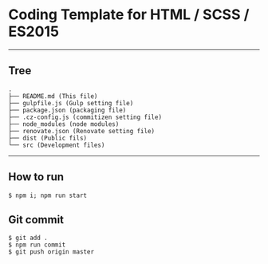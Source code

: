 # Coding Template for HTML / SCSS / ES2015

---

## Tree

```
.
├── README.md (This file)
├── gulpfile.js (Gulp setting file)
├── package.json (packaging file)
├── .cz-config.js (commitizen setting file)
├── node_modules (node modules)
├── renovate.json (Renovate setting file)
├── dist (Public fils)
└── src (Development files)
```

---

## How to run 

```
$ npm i; npm run start
```

## Git commit

```
$ git add .
$ npm run commit
$ git push origin master
````
